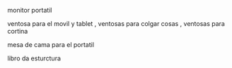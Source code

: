 monitor portatil

ventosa para el movil y tablet , ventosas para colgar cosas , ventosas para cortina

mesa de cama para el portatil 

libro da esturctura 




